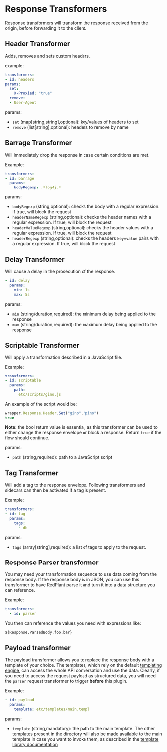 # Response Transformers
Response transformers will transform the response received from the origin, before forwarding it to the client.

## Header Transformer
Adds, removes and sets custom headers.

example:
```yaml
transformers:
- id: headers
params:
  set:
    X-Proxied: "true"
  remove:
  - User-Agent
```

params:
* `set` (map[string,string],optional): key/values of headers to set
* `remove` (list[string],optional): headers to remove by name

## Barrage Transformer
Will immediately drop the response in case certain conditions are met.

Example:
```yaml
transformers:
- id: barrage
  params:
    bodyRegexp: .*log4j.*
```

params:
* `bodyRegexp` (string,optional): checks the body with a regular expression. If true, will block the request
* `headerNameRegexp` (string,optional): checks the header names with a regular expression. If true, will block the request
* `headerValueRegexp` (string,optional): checks the header values with a regular expression. If true, will block the request
* `headerRegexp` (string,optional): checks the headers `key=value` pairs with a regular expression. If true, will block the request


## Delay Transformer
Will cause a delay in the prosecution of the response.
```yaml
- id: delay
  params:
    min: 1s
    max: 5s
```

params:
* `min` (string/duration,required): the minimum delay being applied to the response
* `max` (string/duration,required): the maximum delay being applied to the response

## Scriptable Transformer
Will apply a transformation described in a JavaScript file.

Example:
```yaml
transformers:
- id: scriptable
  params:
    path:
      etc/scripts/gino.js
```

An example of the script would be:
```javascript
wrapper.Response.Header.Set("gino","pino")
true
```
**Note:** the bool return value is essential, as this transformer can be used to either change the response envelope
or block a response. Return `true` if the flow should continue.

params:
* `path` (string,required): path to a JavaScript script

## Tag Transformer
Will add a tag to the response envelope. Following transformers and sidecars can then be activated if a tag is present.

Example:
```yaml
transformers:
- id: tag
  params:
    tags:
      - db
```
params:
* `tags` (array[string],required): a list of tags to apply to the request.

## Response Parser transformer
You may need your transformation sequence to use data coming from the response body.
If the response body is in JSON, you can use this transformer to have RedPlant parse it and turn it into a data structure
you can reference.

Example:
```yaml
transformers:
  - id: parser
```
You then can reference the values you need with expressions like:
```
${Response.ParsedBody.foo.bar}
```

## Payload transformer
The payload transformer allows you to replace the response body with a template of your choice. The templates, which rely
on the default [templating engine](./templates.md), can access the whole API conversation and use the data.
Clearly, if you need to access the request payload as structured data, you will need the `parser` request transformer
to trigger **before** this plugin.

Example:
```yaml
- id: payload
  params:
    template: etc/templates/main.templ
```
params:
* `template` (string,mandatory): the path to the main template. The other templates present in the directory will also
  be made available to the main template in case you want to invoke them, as described in the [template library documentation](https://github.com/theirish81/gowalker#sub-templates)
